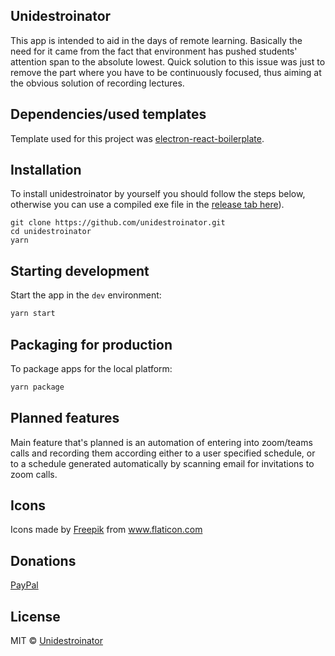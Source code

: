 ## Unidestroinator

This app is intended to aid in the days of remote learning. Basically the need for it came from the fact that environment has pushed students' attention span to the absolute lowest. Quick solution to this issue was just to remove the part where you have to be continuously focused, thus aiming at the obvious solution of recording lectures.

## Dependencies/used templates

Template used for this project was [electron-react-boilerplate](https://github.com/electron-react-boilerplate/electron-react-boilerplate).

## Installation

To install unidestroinator by yourself you should follow the steps below, otherwise you can use a compiled exe file in the [release tab here](https://github.com/BlankTiger/unidestroinator/releases/tag/v0.0.1-alpha)).

```
git clone https://github.com/unidestroinator.git
cd unidestroinator
yarn
```

## Starting development

Start the app in the `dev` environment:

```bash
yarn start
```

## Packaging for production

To package apps for the local platform:

```bash
yarn package
```

## Planned features

Main feature that's planned is an automation of entering into zoom/teams calls and recording them according either to a user specified schedule, or to a schedule generated automatically by scanning email for invitations to zoom calls.

## Icons
<div>Icons made by <a href="https://www.freepik.com" title="Freepik">Freepik</a> from <a href="https://www.flaticon.com/" title="Flaticon">www.flaticon.com</a></div>

## Donations

[PayPal](paypal.me/maciejurban)

## License

MIT © [Unidestroinator](https://github.com/BlankTiger/unidestroinator)
